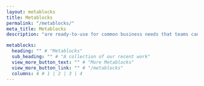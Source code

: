 ```yaml
---
layout: metablocks
title: Metablocks
permalink: "/metablocks/"
meta_title: Metablocks
description: "are ready-to-use for common business needs that teams can instantly import, configure and use."

metablocks:
  heading: "" # "Metablocks"
  sub_heading: "" # "A collection of our recent work"
  view_more_button_text: "" # "More Metablocks"
  view_more_button_link: "" # "/metablocks"
  columns: 4 # 1 | 2 | 3 | 4
---
```


